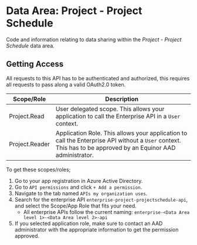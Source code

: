 # Data Area: Project - Project Schedule 
Code and information relating to data sharing within the *Project - Project Schedule* data area.


## Getting Access

All requests to this API has to be authenticated and authorized, this requires all requests to pass along a valid OAuth2.0 token.

|Scope/Role| Description|
|-|-|
|Project.Read| User delegated scope. This allows your application to call the Enterprise API in a `User` context.|
|Project.Reader| Application Role. This allows your application to call the Enterprise API without a `User` context. This has to be approved by an Equinor AAD administrator.|


To get these scopes/roles;
1. Go to your app registration in Azure Active Directory.
2. Go to `API permissions` and click `+ Add a permission`.
3. Navigate to the tab named `APIs my organization uses`.
4. Search for the enterprise API `enterprise-project-projectschedule-api`, and select the Scope/App Role that fits your need.        
    - All enterprise APIs follow the current naming: `enterprise-<Data Area level 1>-<Data Area level 2>-api`
5. If you selected application role, make sure to contact an AAD administrator with the appropriate information to get the permission approved.